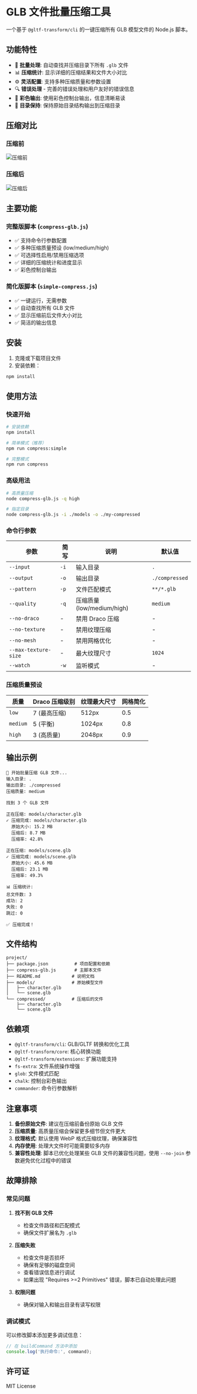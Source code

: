 # GLB 文件批量压缩工具

一个基于 `@gltf-transform/cli` 的一键压缩所有 GLB 模型文件的 Node.js 脚本。

## 功能特性

- 🚀 **批量处理**: 自动查找并压缩目录下所有 `.glb` 文件
- 📊 **压缩统计**: 显示详细的压缩结果和文件大小对比
- ⚙️ **灵活配置**: 支持多种压缩质量和参数设置
- 🔍 **错误处理** - 完善的错误处理和用户友好的错误信息
- 🎨 **彩色输出**: 使用彩色控制台输出，信息清晰易读
- 📁 **目录保持**: 保持原始目录结构输出到压缩目录


## 压缩对比

### 压缩前
![压缩前](./images/compress-before.png)

### 压缩后
![压缩后](./images/compress-after.png)

## 主要功能

### 完整版脚本 (`compress-glb.js`)
- ✅ 支持命令行参数配置
- ✅ 多种压缩质量预设 (low/medium/high)
- ✅ 可选择性启用/禁用压缩选项
- ✅ 详细的压缩统计和进度显示
- ✅ 彩色控制台输出

### 简化版脚本 (`simple-compress.js`)
- ✅ 一键运行，无需参数
- ✅ 自动查找所有 GLB 文件
- ✅ 显示压缩前后文件大小对比
- ✅ 简洁的输出信息


## 安装

1. 克隆或下载项目文件
2. 安装依赖：

```bash
npm install
```

## 使用方法

### 快速开始
```bash
# 安装依赖
npm install

# 简单模式（推荐）
npm run compress:simple

# 完整模式
npm run compress
```

### 高级用法

```bash
# 高质量压缩
node compress-glb.js -q high

# 指定目录
node compress-glb.js -i ./models -o ./my-compressed
```

### 命令行参数

| 参数 | 简写 | 说明 | 默认值 |
|------|------|------|--------|
| `--input` | `-i` | 输入目录 | `.` |
| `--output` | `-o` | 输出目录 | `./compressed` |
| `--pattern` | `-p` | 文件匹配模式 | `**/*.glb` |
| `--quality` | `-q` | 压缩质量 (low/medium/high) | `medium` |
| `--no-draco` | - | 禁用 Draco 压缩 | - |
| `--no-texture` | - | 禁用纹理压缩 | - |
| `--no-mesh` | - | 禁用网格优化 | - |
| `--max-texture-size` | - | 最大纹理尺寸 | `1024` |
| `--watch` | `-w` | 监听模式 | - |

### 压缩质量预设

| 质量 | Draco 压缩级别 | 纹理最大尺寸 | 网格简化 |
|------|----------------|--------------|----------|
| `low` | 7 (最高压缩) | 512px | 0.5 |
| `medium` | 5 (平衡) | 1024px | 0.8 |
| `high` | 3 (高质量) | 2048px | 0.9 |

## 输出示例

```
🚀 开始批量压缩 GLB 文件...
输入目录: .
输出目录: ./compressed
压缩质量: medium

找到 3 个 GLB 文件

正在压缩: models/character.glb
✓ 压缩完成: models/character.glb
  原始大小: 15.2 MB
  压缩后: 8.7 MB
  压缩率: 42.8%

正在压缩: models/scene.glb
✓ 压缩完成: models/scene.glb
  原始大小: 45.6 MB
  压缩后: 23.1 MB
  压缩率: 49.3%

📊 压缩统计:
总文件数: 3
成功: 2
失败: 0
跳过: 0

✅ 压缩完成！
```

## 文件结构

```
project/
├── package.json          # 项目配置和依赖
├── compress-glb.js       # 主脚本文件
├── README.md            # 说明文档
├── models/              # 原始模型文件
│   ├── character.glb
│   └── scene.glb
└── compressed/          # 压缩后的文件
    ├── character.glb
    └── scene.glb
```

## 依赖项

- `@gltf-transform/cli`: GLB/GLTF 转换和优化工具
- `@gltf-transform/core`: 核心转换功能
- `@gltf-transform/extensions`: 扩展功能支持
- `fs-extra`: 文件系统操作增强
- `glob`: 文件模式匹配
- `chalk`: 控制台彩色输出
- `commander`: 命令行参数解析

## 注意事项

1. **备份原始文件**: 建议在压缩前备份原始 GLB 文件
2. **压缩质量**: 高质量压缩会保留更多细节但文件更大
3. **纹理格式**: 默认使用 WebP 格式压缩纹理，确保兼容性
4. **内存使用**: 处理大文件时可能需要较多内存
5. **兼容性处理**: 脚本已优化处理某些 GLB 文件的兼容性问题，使用 `--no-join` 参数避免优化过程中的错误

## 故障排除

### 常见问题

1. **找不到 GLB 文件**
   - 检查文件路径和匹配模式
   - 确保文件扩展名为 `.glb`

2. **压缩失败**
   - 检查文件是否损坏
   - 确保有足够的磁盘空间
   - 查看错误信息进行调试
   - 如果出现 "Requires >=2 Primitives" 错误，脚本已自动处理此问题

3. **权限问题**
   - 确保对输入和输出目录有读写权限

### 调试模式

可以修改脚本添加更多调试信息：

```javascript
// 在 buildCommand 方法中添加
console.log('执行命令:', command);
```

## 许可证

MIT License 